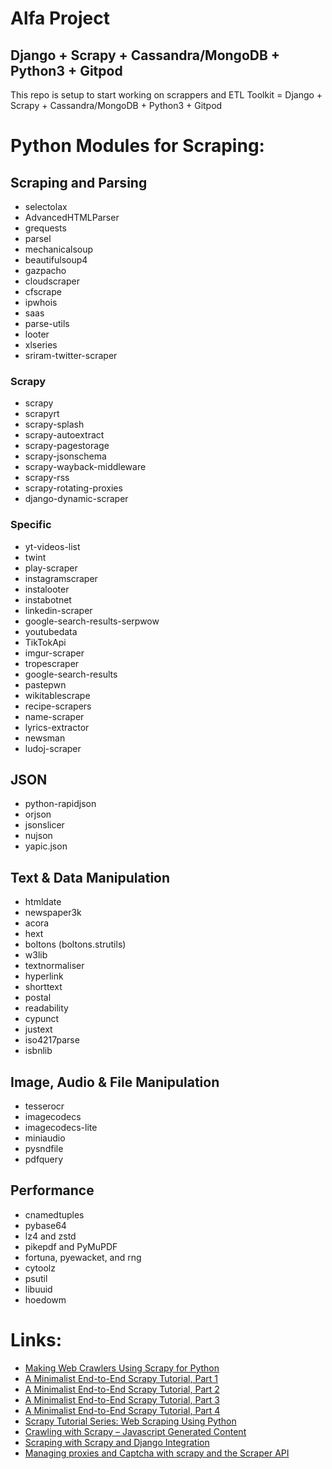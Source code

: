 # Alfa Project

## Django + Scrapy + Cassandra/MongoDB + Python3 + Gitpod

<p> This repo is setup to start working on scrappers and ETL Toolkit = Django + Scrapy + Cassandra/MongoDB + Python3 + Gitpod </p>

# Python Modules for Scraping:

## Scraping and Parsing

- selectolax
- AdvancedHTMLParser
- grequests
- parsel
- mechanicalsoup
- beautifulsoup4
- gazpacho
- cloudscraper
- cfscrape
- ipwhois
- saas
- parse-utils
- looter
- xlseries
- sriram-twitter-scraper

### Scrapy
- scrapy
- scrapyrt
- scrapy-splash
- scrapy-autoextract
- scrapy-pagestorage
- scrapy-jsonschema
- scrapy-wayback-middleware
- scrapy-rss
- scrapy-rotating-proxies
- django-dynamic-scraper

### Specific
- yt-videos-list
- twint
- play-scraper
- instagramscraper
- instalooter
- instabotnet
- linkedin-scraper
- google-search-results-serpwow
- youtubedata
- TikTokApi
- imgur-scraper
- tropescraper
- google-search-results
- pastepwn
- wikitablescrape
- recipe-scrapers
- name-scraper
- lyrics-extractor
- newsman
- ludoj-scraper

## JSON
- python-rapidjson
- orjson
- jsonslicer
- nujson
- yapic.json

## Text & Data Manipulation
- htmldate
- newspaper3k
- acora
- hext
- boltons (boltons.strutils)
- w3lib
- textnormaliser
- hyperlink
- shorttext
- postal
- readability
- cypunct
- justext
- iso4217parse
- isbnlib

## Image, Audio & File Manipulation
- tesserocr
- imagecodecs
- imagecodecs-lite
- miniaudio
- pysndfile
- pdfquery

## Performance
- cnamedtuples
- pybase64
- lz4 and zstd
- pikepdf and PyMuPDF
- fortuna, pyewacket, and rng
- cytoolz
- psutil
- libuuid
- hoedowm

# Links:
- [Making Web Crawlers Using Scrapy for Python](https://www.datacamp.com/community/tutorials/making-web-crawlers-scrapy-python)
- [A Minimalist End-to-End Scrapy Tutorial, Part 1](https://towardsdatascience.com/a-minimalist-end-to-end-scrapy-tutorial-part-i-11e350bcdec0)
- [A Minimalist End-to-End Scrapy Tutorial, Part 2](https://towardsdatascience.com/a-minimalist-end-to-end-scrapy-tutorial-part-ii-b917509b73f7)
- [A Minimalist End-to-End Scrapy Tutorial, Part 3](https://towardsdatascience.com/a-minimalist-end-to-end-scrapy-tutorial-part-iii-bcd94a2e8bf3)
- [A Minimalist End-to-End Scrapy Tutorial, Part 4](https://towardsdatascience.com/a-minimalist-end-to-end-scrapy-tutorial-part-iv-3290d76a2aef)
- [Scrapy Tutorial Series: Web Scraping Using Python](https://www.accordbox.com/blog/scrapy-tutorial-series-web-scraping-using-python/)
- [Crawling with Scrapy – Javascript Generated Content](http://scrapingauthority.com/scrapy-javascript)
- [Scraping with Scrapy and Django Integration](https://blog.theodo.com/2019/01/data-scraping-scrapy-django-integration/)
- [Managing proxies and Captcha with scrapy and the Scraper API](https://dev.to/lewiskori/web-scraping-managing-proxies-and-captcha-with-scrapy-and-the-scraper-api-2c5b)
